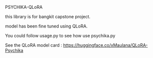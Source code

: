 PSYCHIKA-QLoRA 

this library is for bangkit capstone project. 

model has been fine tuned using QLoRA.

You could follow usage.py to see how use psychika.py


See the QLoRA model card : https://huggingface.co/xMaulana/QLoRA-Psychika

